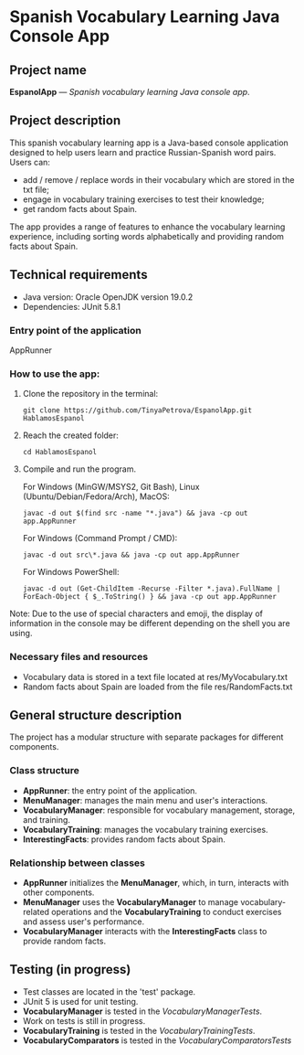 # Spanish Vocabulary Learning Java Console App

## Project name
**EspanolApp** &mdash; *Spanish vocabulary learning Java console app*.

## Project description
This spanish vocabulary learning app is a Java-based console application designed to help users learn and practice 
Russian-Spanish word pairs. Users can:
- add / remove / replace words in their vocabulary which are stored in the txt file;
- engage in vocabulary training exercises to test their knowledge;
- get random facts about Spain.

The app provides a range of features to enhance the vocabulary learning experience, including 
sorting words alphabetically and providing random facts about Spain.

## Technical requirements
- Java version: Oracle OpenJDK version 19.0.2
- Dependencies: JUnit 5.8.1

### Entry point of the application
AppRunner

### How to use the app:
1. Clone the repository in the terminal:

   `git clone https://github.com/TinyaPetrova/EspanolApp.git HablamosEspanol`

2. Reach the created folder:

   `cd HablamosEspanol`

3. Compile and run the program.

   For Windows (MinGW/MSYS2, Git Bash), Linux (Ubuntu/Debian/Fedora/Arch),
   MacOS:

   `javac -d out $(find src -name "*.java") && java -cp out app.AppRunner`

   For Windows (Command Prompt / CMD):

   `javac -d out src\*.java && java -cp out app.AppRunner`

   For Windows PowerShell:

   `javac -d out (Get-ChildItem -Recurse -Filter *.java).FullName | ForEach-Object { $_.ToString() } && java -cp out app.AppRunner`
  
Note:
Due to the use of special characters and emoji, the display of information in the console may be different depending on the shell you are using.

### Necessary files and resources
- Vocabulary data is stored in a text file located at res/MyVocabulary.txt
- Random facts about Spain are loaded from the file res/RandomFacts.txt

## General structure description
The project has a modular structure with separate packages for different components.

### Class structure
- **AppRunner**: the entry point of the application.
- **MenuManager**: manages the main menu and user's interactions.
- **VocabularyManager**: responsible for vocabulary management, storage, and training.
- **VocabularyTraining**: manages the vocabulary training exercises.
- **InterestingFacts**: provides random facts about Spain.

### Relationship between classes
- **AppRunner** initializes the **MenuManager**, which, in turn, interacts with other components.
- **MenuManager** uses the **VocabularyManager** to manage vocabulary-related operations and the 
**VocabularyTraining** to conduct exercises and assess user's performance.
- **VocabularyManager** interacts with the **InterestingFacts** class to provide random facts.

## Testing (in progress)
- Test classes are located in the 'test' package. 
- JUnit 5 is used for unit testing. 
- **VocabularyManager** is tested in the *VocabularyManagerTests*.
- Work on tests is still in progress.
- **VocabularyTraining** is tested in the *VocabularyTrainingTests*.
- **VocabularyComparators** is tested in the *VocabularyComparatorsTests*





